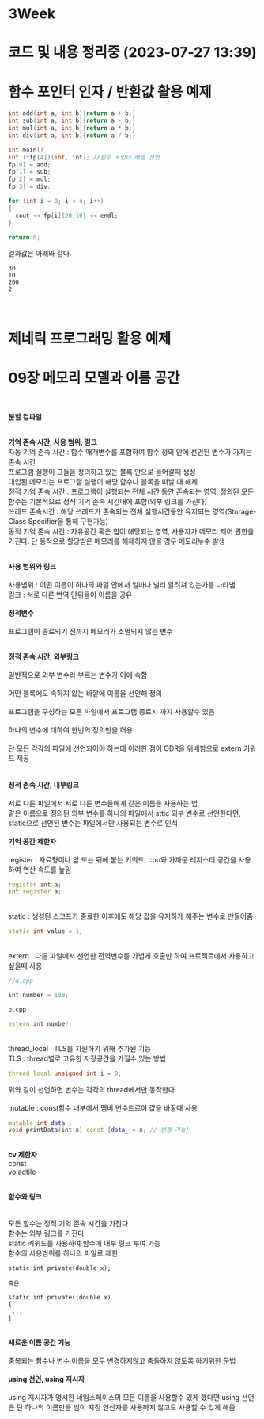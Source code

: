 # 3Week
# 코드 및 내용 정리중 (2023-07-27 13:39)
# 함수 포인터 인자 / 반환값 활용 예제
```cpp
int add(int a, int b){return a + b;}
int sub(int a, int b){return a - b;}
int mul(int a, int b){return a * b;}
int div(int a, int b){return a / b;}

int main()
int (*fp[4])(int, int); //함수 포인터 배열 선언
fp[0] = add; 
fp[1] = sub;
fp[2] = mul;
fp[3] = div;

for (int i = 0; i < 4; i++)
{
  cout << fp[i](20,10) << endl;
}

return 0;
```
결과값은 아래와 같다.
```
30
10
200
2
```
<br>

# 제네릭 프로그래밍 활용 예제
# 09장 메모리 모델과 이름 공간
<br>

**분할 컴파일**<br>

<br> **기억 존속 시간, 사용 범위, 링크**
<br>자동 기억 존속 시간 : 함수 매개변수를 포함하여 함수 정의 안에 선언된 변수가 가지는 존속 시간 <br> 프로그램 실행이 그들을 정의하고 있는 블록 안으로 들어갈때 생성 <br> 대입된 메모리는 프로그램 실행이 해당 함수나 블록을 떠날 때 해제
<br>정적 기억 존속 시간 : 프로그램이 실행되는 전체 시간 동안 존속되는 영역, 정의된 모든 함수는 기본적으로 정적 기억 존속 시간내에 포함(외부 링크를 가진다)
<br>쓰레드 존속시간 : 해당 쓰레드가 존속되는 전체 실행시간동안 유지되는 영역(Storage-Class Specifier을 통해 구현가능)
<br>동적 기억 존속 시간 : 자유공간 혹은 힙이 해당되는 영역, 사용자가 메모리 제어 권한을 가진다. 단 동적으로 할당받은 메모리를 해제하지 않을 경우 메모리누수 발생

<br>**사용 범위와 링크**<br>
<br>사용범위 : 어떤 이름이 하나의 파일 안에서 얼마나 널리 알려져 있는가를 나타냄
<br>링크 : 서로 다른 번역 단위들이 이름을 공유
<br>
<br>**정적변수**<br>
<br>프로그램이 종료되기 전까지 메모리가 소멸되지 않는 변수

<br>**정적 존속 시간, 외부링크**<br>
<br>일반적으로 외부 변수라 부르는 변수가 이에 속함<br>
<br>어떤 블록에도 속하지 않는 바깥에 이름을 선언해 정의<br>
<br>프로그램을 구성하는 모든 파일에서 프로그램 종료시 까지 사용할수 있음<br>
<br>하나의 변수에 대하여 한번의 정의만을 허용<br>
<br>단 모든 각각의 파일에 선언되어야 하는데 이러한 점이 ODR을 위배함으로 extern 키워드 제공<br>
<br>
<br>**정적 존속 시간, 내부링크**<br>
<br>서로 다른 파일에서 서로 다른 변수들에게 같은 이름을 사용하는 법
<br>같은 이름으로 정의된 외부 변수를 하나의 파일에서 sttic 외부 변수로 선언한다면, static으로 선언된 변수는 파일에서만 사용되는 변수로 인식
<br>
<br>**기억 공간 제한자**<br>
<br>register : 자료형이나 앞 또는 뒤에 붙는 키워드, cpu와 가까운 레지스터 공간을 사용하여 연산 속도를 높임
```cpp
register int a;
int register a;
```
<br>static : 생성된 스코프가 종료한 이후에도 해당 값을 유지하게 해주는 변수로 만들어줌
```cpp
static int value = 1;
```
<br>extern : 다른 파일에서 선언한 전역변수를 가볍게 호출만 하여 프로젝트에서 사용하고 싶을때 사용
```cpp
//a.cpp

int number = 100;
```
```cpp
b.cpp

extern int number;
```
<br>thread_local : TLS를 지원하기 위해 추가된 기능
<br>TLS : thread별로 고유한 저장공간을 가질수 있는 방법
```cpp
thread_local unsigned int i = 0;
```
위와 같이 선언하면 변수는 각각의 thread에서만 동작한다.
<br>
<br>mutable : const함수 내부에서 멤버 변수드르이 값을 바꿀때 사용
```cpp
mutable int data_;
void printData(int x) const {data_ = x; // 변경 가능}
```

<br>**cv 제한자**
<br>const
<br>voladtile

<br>**함수와 링크**<br>
<br>
<br>모든 함수는 정적 기억 존속 시간을 가진다
<br>함수는 외부 링크를 가진다
<br>static 키워드를 사용하여 함수에 내부 링크 부여 가능
<br>함수의 사용범위를 하나의 파일로 제한
```
static int private(double x);

혹은

static int private((double x)
{
 ...
}
```
<br> **새로운 이름 공간 기능** <br>
<br>중복되는 함수나 변수 이름을 모두 변경하지않고 충돌하지 않도록 하기위한 문법
<br>
<br> **using 선언, using 지시자** <br>
<br>using 지시자가 명시한 네임스페이스의 모든 이름을 사용할수 있게 했다면 using 선언은 단 하나의 이름만을 범이 지정 연산자를 사용하지 않고도 사용할 수 있게 해줌
